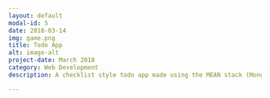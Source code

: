 ```yaml
---
layout: default
modal-id: 5
date: 2018-03-14
img: game.png
title: Todo App
alt: image-alt
project-date: March 2018
category: Web Development
description: A checklist style todo app made using the MEAN stack (MongoDb Express AngularJs Node). The tasks sync seamlessly across multiple instances of the application<br> Check it out here <a href="https://todo0.herokuapp.com/"> Todo App!</a>.<br> <div>Icons made by <a href="https://www.flaticon.com/authors/smashicons" title="Smashicons">Smashicons</a> from <a href="https://www.flaticon.com/" title="Flaticon">www.flaticon.com</a> is licensed by <a href="http://creativecommons.org/licenses/by/3.0/" title="Creative Commons BY 3.0" target="_blank">CC 3.0 BY</a></div> 

---
```

